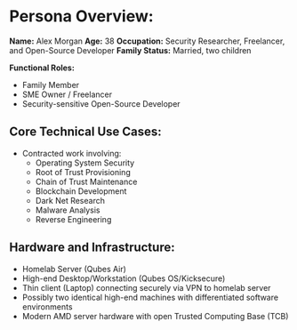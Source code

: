 # **Persona Overview:**

**Name:** Alex Morgan
**Age:** 38
**Occupation:** Security Researcher, Freelancer, and Open-Source Developer
**Family Status:** Married, two children

**Functional Roles:**

- Family Member
- SME Owner / Freelancer
- Security-sensitive Open-Source Developer

## **Core Technical Use Cases:**

- Contracted work involving:
  - Operating System Security
  - Root of Trust Provisioning
  - Chain of Trust Maintenance
  - Blockchain Development
  - Dark Net Research
  - Malware Analysis
  - Reverse Engineering

## **Hardware and Infrastructure:**

- Homelab Server (Qubes Air)
- High-end Desktop/Workstation (Qubes OS/Kicksecure)
- Thin client (Laptop) connecting securely via VPN to homelab server
- Possibly two identical high-end machines with differentiated software
  environments
- Modern AMD server hardware with open Trusted Computing Base (TCB)

